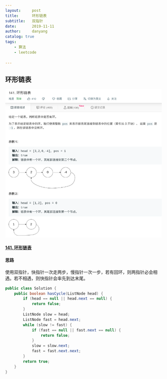 ```yaml
---
layout:     post
title:      环形链表
subtitle:   双指针
date:       2019-11-11
author:     danyang
catalog: true
tags:
    - 算法
    - leetcode

---
```


## 环形链表

![](../img/环形链表.png)

#### [141. 环形链表](https://leetcode-cn.com/problems/linked-list-cycle/)

#### 思路

使用双指针，快指针一次走两步，慢指针一次一步，若有回环，则两指针必会相遇。若不相遇，则快指针会率先到达末尾。

```java
public class Solution {
    public boolean hasCycle(ListNode head) {
        if (head == null || head.next == null) {
            return false;
        }
        ListNode slow = head;
        ListNode fast = head.next;
        while (slow != fast) {
            if (fast == null || fast.next == null) {
                return false;
            }
            slow = slow.next;
            fast = fast.next.next;
        }
        return true;
    }
}
```

